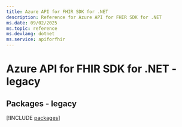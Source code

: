 ```yaml
---
title: Azure API for FHIR SDK for .NET
description: Reference for Azure API for FHIR SDK for .NET
ms.date: 09/02/2025
ms.topic: reference
ms.devlang: dotnet
ms.service: apiforfhir
---
```

# Azure API for FHIR SDK for .NET - legacy
## Packages - legacy
[!INCLUDE [packages](api-for-fhir-index.md)]
